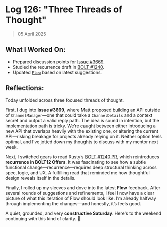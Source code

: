 # Log 126: "Three Threads of Thought"

> 05 April 2025

## What I Worked On:

- Prepared discussion points for
  [Issue #3669](https://github.com/lightningdevkit/rust-lightning/issues/3669).
- Studied the recurrence draft in
  [BOLT #1240](https://github.com/lightning/bolts/pull/1240).
- Updated [`Flow`](https://github.com/shaavan/rust-lightning/commits/flow-12)
  based on latest suggestions.

## Reflections:

Today unfolded across three focused threads of thought.

First, I dug into **Issue #3669**, where Matt proposed building an API outside
of `ChannelManager`—one that could take a `ChannelDetails` and a context secret
and output a valid reply path. The idea is sound in intention, but the
implementation path is tricky. We’re caught between either introducing a new API
that overlaps heavily with the existing one, or altering the current API—risking
breakage for projects already relying on it. Neither option feels optimal, and
I’ve jotted down my thoughts to discuss with my mentor next week.

Next, I switched gears to read Rusty’s
[BOLT #1240 PR](https://github.com/lightning/bolts/pull/1240), which
reintroduces **recurrence in BOLT12 Offers**. It was fascinating to see how a
subtle functional change—recurrence—requires deep structural thinking across
spec, logic, and UX. A fulfilling read that reminded me how thoughtful design
reveals itself in the details.

Finally, I rolled up my sleeves and dove into the latest **Flow** feedback.
After several rounds of suggestions and refinements, I feel I now have a clear
picture of what this iteration of Flow should look like. I’m already halfway
through implementing the changes—and honestly, it’s feels good.

A quiet, grounded, and very **constructive Saturday**. Here's to the weekend
continuing with this kind of clarity. 🌿
